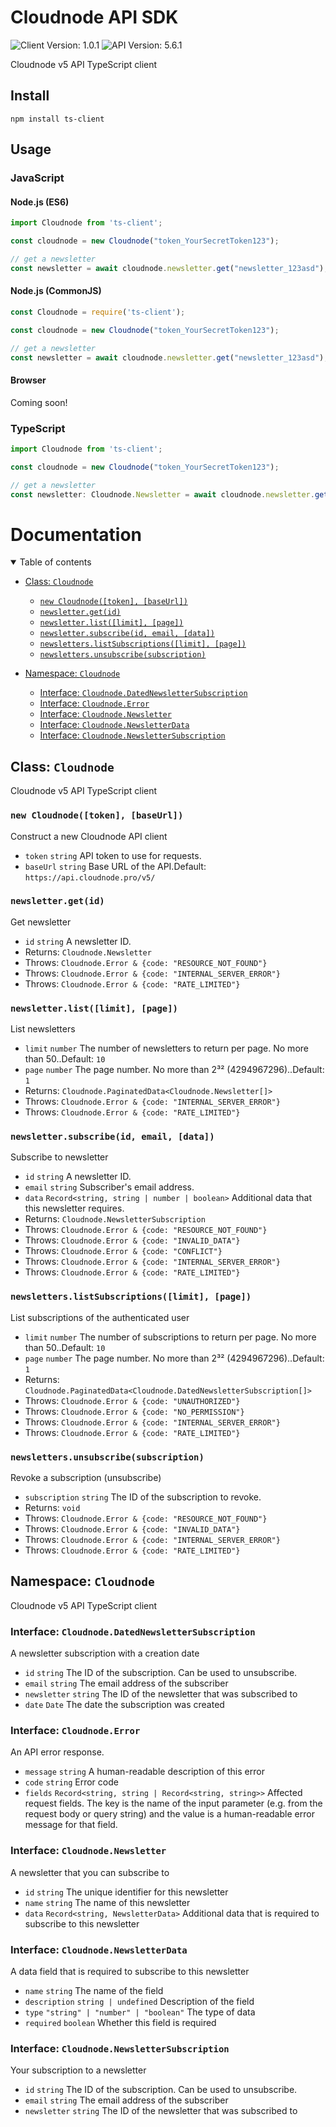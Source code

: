 # Cloudnode API SDK

![Client Version: 1.0.1](https://img.shields.io/badge/Client%20Version-1.0.1-%2316a34a)
![API Version: 5.6.1](https://img.shields.io/badge/API%20Version-5.6.1-%2316a34a)

Cloudnode v5 API TypeScript client

## Install
```shell
npm install ts-client
```

## Usage
### JavaScript
#### Node.js (ES6)
```js
import Cloudnode from 'ts-client';

const cloudnode = new Cloudnode("token_YourSecretToken123");

// get a newsletter
const newsletter = await cloudnode.newsletter.get("newsletter_123asd");
```

#### Node.js (CommonJS)
```js
const Cloudnode = require('ts-client');

const cloudnode = new Cloudnode("token_YourSecretToken123");

// get a newsletter
const newsletter = await cloudnode.newsletter.get("newsletter_123asd");
```

#### Browser
Coming soon!

### TypeScript
```ts
import Cloudnode from 'ts-client';

const cloudnode = new Cloudnode("token_YourSecretToken123");

// get a newsletter
const newsletter: Cloudnode.Newsletter = await cloudnode.newsletter.get("newsletter_123asd");
```

# Documentation

<details open>  <summary>Table of contents</summary>

 - [Class: `Cloudnode`](#class-cloudnode)
   - [`new Cloudnode([token], [baseUrl])`](#new-cloudnodetoken-baseurl)
   - [`newsletter.get(id)`](#newslettergetid)
   - [`newsletter.list([limit], [page])`](#newsletterlistlimit-page)
   - [`newsletter.subscribe(id, email, [data])`](#newslettersubscribeid-email-data)
   - [`newsletters.listSubscriptions([limit], [page])`](#newsletterslistsubscriptionslimit-page)
   - [`newsletters.unsubscribe(subscription)`](#newslettersunsubscribesubscription)

 - [Namespace: `Cloudnode`](#namespace-cloudnode)
   - [Interface: `Cloudnode.DatedNewsletterSubscription`](#interface-cloudnodedatednewslettersubscription)
   - [Interface: `Cloudnode.Error`](#interface-cloudnodeerror)
   - [Interface: `Cloudnode.Newsletter`](#interface-cloudnodenewsletter)
   - [Interface: `Cloudnode.NewsletterData`](#interface-cloudnodenewsletterdata)
   - [Interface: `Cloudnode.NewsletterSubscription`](#interface-cloudnodenewslettersubscription)

</details>

<a name="class-cloudnode"></a>

## Class: `Cloudnode`

Cloudnode v5 API TypeScript client

<a name="new-cloudnodetoken-baseurl"></a>

### `new Cloudnode([token], [baseUrl])`

Construct a new Cloudnode API client

 - `token` `string` API token to use for requests.
 - `baseUrl` `string` Base URL of the API.Default: `https://api.cloudnode.pro/v5/`

<a name="newslettergetid"></a>

### `newsletter.get(id)`

Get newsletter

 - `id` `string` A newsletter ID.
 - Returns: `Cloudnode.Newsletter`
 - Throws: `Cloudnode.Error & {code: "RESOURCE_NOT_FOUND"}`
 - Throws: `Cloudnode.Error & {code: "INTERNAL_SERVER_ERROR"}`
 - Throws: `Cloudnode.Error & {code: "RATE_LIMITED"}`<a name="newsletterlistlimit-page"></a>

### `newsletter.list([limit], [page])`

List newsletters

 - `limit` `number` The number of newsletters to return per page. No more than 50..Default: `10`
 - `page` `number` The page number. No more than 2³² (4294967296)..Default: `1`
 - Returns: `Cloudnode.PaginatedData<Cloudnode.Newsletter[]>`
 - Throws: `Cloudnode.Error & {code: "INTERNAL_SERVER_ERROR"}`
 - Throws: `Cloudnode.Error & {code: "RATE_LIMITED"}`<a name="newslettersubscribeid-email-data"></a>

### `newsletter.subscribe(id, email, [data])`

Subscribe to newsletter

 - `id` `string` A newsletter ID.
 - `email` `string` Subscriber's email address.
 - `data` `Record<string, string | number | boolean>` Additional data that this newsletter requires.
 - Returns: `Cloudnode.NewsletterSubscription`
 - Throws: `Cloudnode.Error & {code: "RESOURCE_NOT_FOUND"}`
 - Throws: `Cloudnode.Error & {code: "INVALID_DATA"}`
 - Throws: `Cloudnode.Error & {code: "CONFLICT"}`
 - Throws: `Cloudnode.Error & {code: "INTERNAL_SERVER_ERROR"}`
 - Throws: `Cloudnode.Error & {code: "RATE_LIMITED"}`<a name="newsletterslistsubscriptionslimit-page"></a>

### `newsletters.listSubscriptions([limit], [page])`

List subscriptions of the authenticated user

 - `limit` `number` The number of subscriptions to return per page. No more than 50..Default: `10`
 - `page` `number` The page number. No more than 2³² (4294967296)..Default: `1`
 - Returns: `Cloudnode.PaginatedData<Cloudnode.DatedNewsletterSubscription[]>`
 - Throws: `Cloudnode.Error & {code: "UNAUTHORIZED"}`
 - Throws: `Cloudnode.Error & {code: "NO_PERMISSION"}`
 - Throws: `Cloudnode.Error & {code: "INTERNAL_SERVER_ERROR"}`
 - Throws: `Cloudnode.Error & {code: "RATE_LIMITED"}`<a name="newslettersunsubscribesubscription"></a>

### `newsletters.unsubscribe(subscription)`

Revoke a subscription (unsubscribe)

 - `subscription` `string` The ID of the subscription to revoke.
 - Returns: `void`
 - Throws: `Cloudnode.Error & {code: "RESOURCE_NOT_FOUND"}`
 - Throws: `Cloudnode.Error & {code: "INVALID_DATA"}`
 - Throws: `Cloudnode.Error & {code: "INTERNAL_SERVER_ERROR"}`
 - Throws: `Cloudnode.Error & {code: "RATE_LIMITED"}`

<a name="namespace-cloudnode"></a>

## Namespace: `Cloudnode`

Cloudnode v5 API TypeScript client

<a name="interface-cloudnodedatednewslettersubscription"></a>

### Interface: `Cloudnode.DatedNewsletterSubscription`

A newsletter subscription with a creation date

 - `id` `string` The ID of the subscription. Can be used to unsubscribe.
 - `email` `string` The email address of the subscriber
 - `newsletter` `string` The ID of the newsletter that was subscribed to
 - `date` `Date` The date the subscription was created<a name="interface-cloudnodeerror"></a>

### Interface: `Cloudnode.Error`

An API error response.

 - `message` `string` A human-readable description of this error
 - `code` `string` Error code
 - `fields` `Record<string, string | Record<string, string>>` Affected request fields. The key is the name of the input parameter (e.g. from the request body or query string) and the value is a human-readable error message for that field.<a name="interface-cloudnodenewsletter"></a>

### Interface: `Cloudnode.Newsletter`

A newsletter that you can subscribe to

 - `id` `string` The unique identifier for this newsletter
 - `name` `string` The name of this newsletter
 - `data` `Record<string, NewsletterData>` Additional data that is required to subscribe to this newsletter<a name="interface-cloudnodenewsletterdata"></a>

### Interface: `Cloudnode.NewsletterData`

A data field that is required to subscribe to this newsletter

 - `name` `string` The name of the field
 - `description` `string | undefined` Description of the field
 - `type` `"string" | "number" | "boolean"` The type of data
 - `required` `boolean` Whether this field is required<a name="interface-cloudnodenewslettersubscription"></a>

### Interface: `Cloudnode.NewsletterSubscription`

Your subscription to a newsletter

 - `id` `string` The ID of the subscription. Can be used to unsubscribe.
 - `email` `string` The email address of the subscriber
 - `newsletter` `string` The ID of the newsletter that was subscribed to


